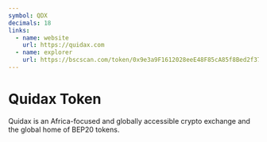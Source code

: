 ```yaml
---
symbol: QDX
decimals: 18
links:
  - name: website
    url: https://quidax.com
  - name: explorer
    url: https://bscscan.com/token/0x9e3a9F1612028eeE48F85cA85f8Bed2f37d76848
---
```


# Quidax Token

Quidax is an Africa-focused and globally accessible crypto exchange and the global home of BEP20 tokens.
